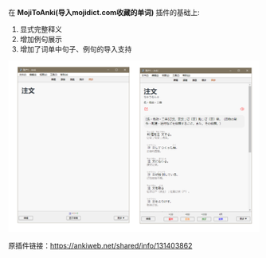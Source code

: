 在 **MojiToAnki(导入mojidict.com收藏的单词)** 插件的基础上: 
1. 显式完整释义
2. 增加例句展示
3. 增加了词单中句子、例句的导入支持

![预览图](md_img.png)

原插件链接：https://ankiweb.net/shared/info/131403862
